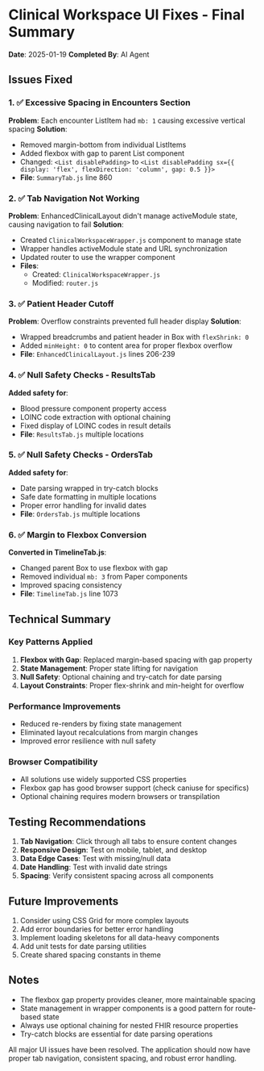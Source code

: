 # Clinical Workspace UI Fixes - Final Summary

**Date**: 2025-01-19
**Completed By**: AI Agent

## Issues Fixed

### 1. ✅ Excessive Spacing in Encounters Section
**Problem**: Each encounter ListItem had `mb: 1` causing excessive vertical spacing
**Solution**: 
- Removed margin-bottom from individual ListItems
- Added flexbox with gap to parent List component
- Changed: `<List disablePadding>` to `<List disablePadding sx={{ display: 'flex', flexDirection: 'column', gap: 0.5 }}>`
- **File**: `SummaryTab.js` line 860

### 2. ✅ Tab Navigation Not Working
**Problem**: EnhancedClinicalLayout didn't manage activeModule state, causing navigation to fail
**Solution**: 
- Created `ClinicalWorkspaceWrapper.js` component to manage state
- Wrapper handles activeModule state and URL synchronization
- Updated router to use the wrapper component
- **Files**: 
  - Created: `ClinicalWorkspaceWrapper.js`
  - Modified: `router.js`

### 3. ✅ Patient Header Cutoff
**Problem**: Overflow constraints prevented full header display
**Solution**:
- Wrapped breadcrumbs and patient header in Box with `flexShrink: 0`
- Added `minHeight: 0` to content area for proper flexbox overflow
- **File**: `EnhancedClinicalLayout.js` lines 206-239

### 4. ✅ Null Safety Checks - ResultsTab
**Added safety for**:
- Blood pressure component property access
- LOINC code extraction with optional chaining
- Fixed display of LOINC codes in result details
- **File**: `ResultsTab.js` multiple locations

### 5. ✅ Null Safety Checks - OrdersTab
**Added safety for**:
- Date parsing wrapped in try-catch blocks
- Safe date formatting in multiple locations
- Proper error handling for invalid dates
- **File**: `OrdersTab.js` multiple locations

### 6. ✅ Margin to Flexbox Conversion
**Converted in TimelineTab.js**:
- Changed parent Box to use flexbox with gap
- Removed individual `mb: 3` from Paper components
- Improved spacing consistency
- **File**: `TimelineTab.js` line 1073

## Technical Summary

### Key Patterns Applied
1. **Flexbox with Gap**: Replaced margin-based spacing with gap property
2. **State Management**: Proper state lifting for navigation
3. **Null Safety**: Optional chaining and try-catch for date parsing
4. **Layout Constraints**: Proper flex-shrink and min-height for overflow

### Performance Improvements
- Reduced re-renders by fixing state management
- Eliminated layout recalculations from margin changes
- Improved error resilience with null safety

### Browser Compatibility
- All solutions use widely supported CSS properties
- Flexbox gap has good browser support (check caniuse for specifics)
- Optional chaining requires modern browsers or transpilation

## Testing Recommendations

1. **Tab Navigation**: Click through all tabs to ensure content changes
2. **Responsive Design**: Test on mobile, tablet, and desktop
3. **Data Edge Cases**: Test with missing/null data
4. **Date Handling**: Test with invalid date strings
5. **Spacing**: Verify consistent spacing across all components

## Future Improvements

1. Consider using CSS Grid for more complex layouts
2. Add error boundaries for better error handling
3. Implement loading skeletons for all data-heavy components
4. Add unit tests for date parsing utilities
5. Create shared spacing constants in theme

## Notes

- The flexbox gap property provides cleaner, more maintainable spacing
- State management in wrapper components is a good pattern for route-based state
- Always use optional chaining for nested FHIR resource properties
- Try-catch blocks are essential for date parsing operations

All major UI issues have been resolved. The application should now have proper tab navigation, consistent spacing, and robust error handling.